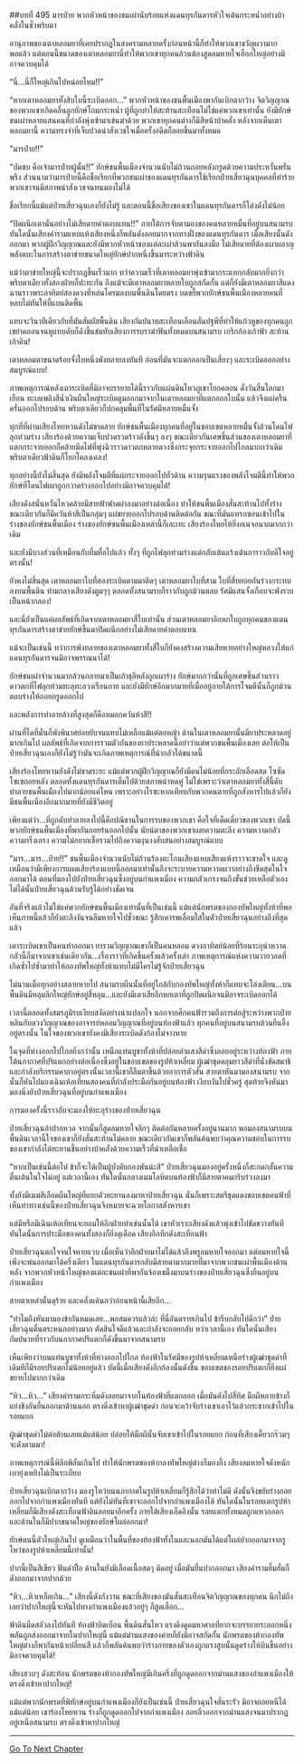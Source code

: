 ##บทที่ 495 มารป๋าย
พวกหัวหน้าของชนเผ่านับร้อยแห่งแดนทุรกันดารหัวใจเต้นกระหน่ำอย่างบ้าคลั่งในชั่วพริบตา

อานุภาพของเตาหลอมยาที่เคยปรากฏในสงครามหลายครั้งก่อนหน้านี้ก็ทำให้พวกเขาขวัญผวามากพอแล้ว แต่ตอนนี้ขนาดของเตาหลอมยานี่ทำให้พวกเขาทุกคนล้วนต้องสูดลมหายใจเฮือกใหญ่อย่างมิอาจควบคุมได้

“นี่...นี่ก็ใหญ่เกินไปหน่อยไหม!!”

“หากเตาหลอมยาทั้งสิบใบนี้ระเบิดออก...” พวกหัวหน้าของชนพื้นเมืองพากันเบิกตากว้าง จิตวิญญาณของพวกเขาเกิดคลื่นลูกยักษ์โถมกระหน่ำ ผู้ที่ถูกทำให้สะท้านสะเทือนไม่ใช่แค่พวกเขาเท่านั้น ยังมียักษ์ชนเผ่าหลายแสนคนที่กำลังพุ่งเข้ามาเข่นฆ่าด้วย พวกเขาทุกคนต่างก็มีสีหน้าบ้าคลั่ง หลังจากเห็นเตาหลอมยานี้ ความทรงจำที่เจ็บปวดน่าสังเวชใจเมื่อครั้งอดีตก็ลอยขึ้นมาทั้งหมด

“มารป๋าย!!”

“บัดซบ คือเจ้ามารป๋ายผู้นั้น!!” ยักษ์ชนพื้นเมืองจำนวนนับไม่ถ้วนถอยหลังกรูดด้วยความประหวั่นพรั่นพรึง ส่วนนามว่ามารป๋ายนี้คือชื่อเรียกที่พวกชนเผ่าของแดนทุรกันดารใช้เรียกป๋ายเสี่ยวฉุนบุคคลที่ทำร้ายพวกเขาจนมีสภาพน่าสังเวชจนทนมองไม่ได้

ชื่อเรียกนี้แม้แต่ป๋ายเสี่ยวฉุนเองก็ยังไม่รู้ และตอนนี้ชื่อเสียงของเขาในแดนทุรกันดารก็โด่งดังไม่น้อย

“ปิดผนึกเตานั่นอย่างไม่เสียดายค่าตอบแทน!!” ภายใต้การจับตามองของคนหลายหมื่นที่อยู่บนสนามรบ ทันใดนั้นเสียงคำรามแหบแห้งเสียงหนึ่งก็พลันดังลอยมากจากทางฝั่งของแดนทุรกันดาร เมื่อเสียงนั้นดังออกมา พวกผู้ฝึกวิญญาณและยังมีพวกหัวหน้าของแต่ละเผ่าล้วนพากันลงมือ ไม่เสียดายที่ต้องเผาผลาญพลังตบะในการสร้างตาข่ายขนาดใหญ่ยักษ์ปากหนึ่งขึ้นมาระหว่างฟ้าดิน

แม้ว่าตาข่ายใหญ่นี้จะปรากฏขึ้นเร็วมาก ทว่าความเร็วที่เตาหลอมยาพุ่งเข้ามากระแทกกลับมากยิ่งกว่า พริบตาเดียวทั้งสองฝ่ายก็ปะทะกัน ถึงแม้จะมีเตาหลอมยาหลายใบถูกสกัดกั้น แต่ก็ยังมีเตาหลอมยาสีแดงฉานราวพระอาทิตย์สองดวงที่หล่นโครมลงบนพื้นดินโดยตรง บดขยี้พวกยักษ์ชนพื้นเมืองหลายคนที่หลบไม่ทันให้บี้แบนติดพื้น

แทบจะวินาทีเดียวกับที่มันสัมผัสพื้นดิน เสียงกัมปนาทสะเทือนเลือนลั่นปฐพีที่ทำให้แก้วหูของทุกคนถูกเขย่าคลอนจนหูแทบดับก็ดังขึ้นข่มทับเสียงการรบราฆ่าฟันทั้งหมดบนสนามรบ เกริกก้องเก้าฟ้า สะท้านเก้าดิน!

เตาหลอมตาขนาดร้อยจั้งใบหนึ่งพังทลายลงทันที ก่อนที่มันจะแตกออกเป็นเสี่ยงๆ และระเบิดออกอย่างสมบูรณ์แบบ!

ภาพเหตุการณ์หลังเตาระเบิดที่มิอาจบรรยายได้นี้ราวกับแผ่นดินไหวภูเขาโยกคลอน ดั่งวันสิ้นโลกมาเยือน ทะเลเพลิงสีน้ำเงินผืนใหญ่ระเบิดตูมออกมาจากในเตาหลอมยาที่แตกออกใบนั้น แล้วจึงแผ่ครืนครั่นออกไปรอบด้าน พริบตาเดียวก็ปกคลุมพื้นที่ในรัศมีหลายหมื่นจั้ง

ทุกที่ที่ผ่านเสียงโหยหวนดังไม่ขาดสาย ยักษ์ชนพื้นเมืองทุกคนที่อยู่ในขอบเขตหลายหมื่นจั้งล้วนโดนไฟลุกท่วมร่าง เสียงร้องด้วยความเจ็บปวดรวดร้าวดังขึ้นๆ ลงๆ ขณะเดียวกันเศษชิ้นส่วนของเตาหลอมยาที่แตกกระจายออกก็คล้ายมีดไฟที่พุ่งฉิวราวดาวตกหลายดวงซึ่งกระจุยกระจายออกไปไกลมากกว่าเดิม พริบตาเดียวฟ้าดินก็โยกโคลงเคลง!

ทุกอย่างนี้ยังไม่สิ้นสุด ยังมีพลังโจมตีที่แผ่กระจายออกไปทั่วด้าน ความรุนแรงของพลังโจมตีนี้ทำให้พวกยักษ์ที่โดนไฟเผาถูกกวาดร่างออกไปอย่างมิอาจควบคุมได้!

เสียงดังสนั่นหวั่นไหวคล้ายมีสายฟ้าฟาดผ่าลงมาอย่างต่อเนื่อง ทำให้ชนพื้นเมืองสั่นสะท้านไปทั้งร่าง ขณะเดียวกันก็มีควันห้าสีเป็นกลุ่มๆ แผ่ขยายออกไปรอบด้านติดต่อกัน ขณะที่มันแทรกซอนเข้าไปในร่างของยักษ์ชนพื้นเมือง ร่างของยักษ์ชนพื้นเมืองเหล่านี้ก็เละเทะ เสียงร้องโหยไห้ยิ่งอเนจอนาถมากกว่าเดิม

และยังมีบางส่วนที่เหมือนกับทึ่มทื่อไปแล้ว ทั้งๆ ที่ถูกไฟลุกท่วมร่างแต่กลับเต้นแร้งเต้นการาวกับดีใจอยู่ตรงนั้น!

ยังคงไม่สิ้นสุด เตาหลอมยาใบที่สองระเบิดตามมาติดๆ เตาหลอมยาใบที่สาม ใบที่สี่ทยอยกันร่วงกระทบลงบนพื้นดิน ท่ามกลางเสียงดังตูมๆๆ ตลอดทั้งสนามรบก็ราวกับถูกม้วนตลบ รัศมีแสนจั้งเกือบจะพังราบเป็นหน้ากลอง!

และนี่ยังเป็นแค่ผลลัพธ์ที่เกิดจากเตาหลอมยาสี่ใบเท่านั้น ส่วนเตาหลอมยาอีกหกใบถูกทุกคนของแดนทุรกันดารสร้างตาข่ายยักษ์ขึ้นมาปิดผนึกอย่างไม่เสียดายค่าตอบแทน

แม้จะเป็นเช่นนี้ ทว่าการพังทลายของเตาหลอมยาทั้งสี่ใบก็ยังคงสร้างความเสียหายอย่างใหญ่หลวงให้แก่แดนทุรกันดารจนมิอาจพรรณนาได้!

ยักษ์ชนเผ่าจำนวนมากล้วนกลายมาเป็นเถ้าธุลีหลังถูกเผาร่าง ยักษ์มากกว่านั้นที่ถูกเศษชิ้นส่วนราวดาวตกที่ไฟลุกท่วมทะลุทะลวงเรือนกาย และยังมียักษ์อีกมากมายที่เมื่ออยู่ภายใต้การโจมตีนั้นก็ถูกม้วนตลบร่างให้ถอยกรูดออกไป

และพลังการทำลายล้างที่สูงสุดก็คือหมอกควันห้าสี!!

ผ่านที่ใดที่นั่นก็พังพินาศย่อยยับจนแทบไม่เหลือแม้แต่ตอหญ้า ด้านในเตาหลอมยานั้นมียาประหลาดอยู่มากเกินไป ผลลัพธ์ที่เกิดจากการรวมตัวกันของยาประหลาดนี้อย่าว่าแต่พวกชนพื้นเมืองเลย ต่อให้เป็นป๋ายเสี่ยวฉุนเองก็ยังไม่รู้ว่ามันจะเกิดภาพเหตุการณ์ที่น่ากลัวได้ขนาดนี้

เสียงร้องโหยหวนยังดังไม่ขาดระยะ แม้แต่พวกผู้ฝึกวิญญาณก็ยังมีคนไม่น้อยที่กระอักเลือดสด โซซัดโซเซถอยหลัง ตลอดทั้งแดนทุรกันดารเต็มไปด้วยสภาพน่าหดหู่ ไม่ใช่เพราะว่าเตาหลอมยาทั้งสี่นี้ดับทำลายชนพื้นเมืองไปมากน้อยแค่ไหน เพราะอย่างไรซะหากเทียบกับพวกคนตายที่ถูกสังหารไปแล้วก็ยังมีชนพื้นเมืองอีกมากมายที่ยังมีชีวิตอยู่

เพียงแต่ว่า...ที่ถูกดับทำลายลงไปนี้คือปณิธานในการรบของพวกเขา คือใจที่เด็ดเดี่ยวของพวกเขา บัดนี้พวกยักษ์ชนพื้นเมืองที่พากันถอยร่นออกไปนั้น นัยน์ตาของพวกเขาเผยความตะลึง ความหวาดกลัว ความกริ่งเกรง ความไม่อยากเชื่อรวมไปถึงความงุนงงสับสนอย่างสมบูรณ์แบบ

“มาร...มาร...ป๋าย!!” ชนพื้นเมืองจำนวนนับไม่ถ้วนร้องตะโกนเสียงแหบเสียงแห้งราวจะขาดใจ และดูเหมือนว่ามีเพียงการแผดเสียงร้องแบบนี้ออกมาเท่านั้นถึงจะระบายความหวาดผวาอย่างถึงขีดสุดในใจออกมาได้ ตอนที่มองไปยังป๋ายเสี่ยวฉุนซึ่งอยู่บนกำแพงเมือง ความกลัวเกรงจนถึงขั้นช่วยเหลือตัวเองไม่ได้นั้นป๋ายเสี่ยวฉุนล้วนรับรู้ได้อย่างชัดเจน

อันที่จริงแล้วไม่ใช่แค่พวกยักษ์ชนพื้นเมืองเท่านั้นที่เป็นเช่นนี้ แม้แต่นักพรตของกองทัพใหญ่ทั้งห้าที่พอเห็นภาพนี้แล้วก็ยังตะลึงงันจนลืมหายใจไปชั่วขณะ รู้สึกเคารพเลื่อมใสในตัวป๋ายเสี่ยวฉุนอย่างถึงที่สุดแล้ว

เตาระเบิดเขาเป็นคนทำออกมา ยารวมวิญญาณเขาก็เป็นคนหลอม ดวงอาทิตย์น้อยที่ร้อนระอุน่าหวาดกลัวนี้ก็มาจากเขาเช่นเดียวกัน...เรื่องราวที่เกิดขึ้นครั้งแล้วครั้งเล่า ภาพเหตุการณ์แห่งความวายวอดที่เกิดซ้ำไปซ้ำมาทำให้กองทัพใหญ่ทั้งห้าแทบไม่มีใครไม่รู้จักป๋ายเสี่ยวฉุน

ไม่นานเมื่อทุกอย่างสลายหายไป สนามรบผืนนั้นที่อยู่ใกล้กับกองทัพใหญ่ทั้งห้าก็แทบจะโล่งเตียน...บนพื้นดินมีหลุมลึกใหญ่ยักษ์อยู่สี่หลุม...และยังมีเตาเสียอีกหกเตาที่ถูกปิดผนึกจนมิอาจระเบิดออกได้

เวลานี้ตลอดทั้งสมรภูมิรบเงียบสงัดอย่างน่าแปลกใจ นอกจากศึกคนฟ้ารวมถึงการต่อสู้ระหว่างพวกป๋ายหลินกับดวงวิญญาณของอาจารย์หลอมวิญญาณที่อยู่บนท้องฟ้าแล้ว ทุกคนที่อยู่บนสนามรบล้วนยืนอึ้งอยู่ตรงนั้น ในใจของพวกเขายังคงมีเสียงระเบิดดังก้องไม่จางหาย

ในจุดที่ห่างออกไปไกลยิ่งกว่านั้น เหนือแท่นบูชาทั้งห้าที่ปล่อยลำแสงสีดำซึ่งลอยอยู่ระหว่างท้องฟ้า ภายใต้นภากาศที่ปริแตกอย่างต่อเนื่องซึ่งอยู่ในขอบเขตของรูปห้าเหลี่ยม ผู้เฒ่าชุดคลุมยาวสีดำที่นั่งขัดสมาธิและกำลังบริกรรมคาถาอยู่ตรงนั้นเวลานี้เขาก็ลืมตาขึ้นด้วยอาการตัวสั่น สายตาหันมามองสนามรบ จากนั้นก็หันไปมองเฉินเห้อเทียนสองคนที่กำลังประมือกันอยู่บนท้องฟ้า เงียบงันไปชั่วครู่ สุดท้ายจึงหันมามองนิ่งยังป๋ายเสี่ยวฉุนที่อยู่บนกำแพงเมือง

การมองครั้งนี้ราวกับจะมองให้ทะลุร่างของป๋ายเสี่ยวฉุน

ป๋ายเสี่ยวฉุนอ้าปากหวอ จากนั้นก็สูดลมหายใจลึกๆ ติดต่อกันหลายครั้งอยู่นานมาก พอมองสนามรบบนพื้นดินเวลานี้ใจของเขาก็ยังสั่นสะท้านไม่คลาย ขณะเดียวกันเขาก็พลันค้นพบว่าคุณความชอบในการรบของเขากำลังไต่ทะยานขึ้นอย่างบ้าคลั่งด้วยความเร็วที่น่าเหลือเชื่อ

“หากเป็นเช่นนี้ต่อไป ข้าก็จะได้เป็นผู้บังคับกองพันน่ะสิ” ป๋ายเสี่ยวฉุนมองอยู่ครั้งหนึ่งก็สะกดกลั้นความตื่นเต้นในใจไม่อยู่ แต่เวลานี้เอง ทันใดนั้นกลางเมฆโลหิตบนท้องฟ้าก็มีสายตาคมกริบร่วงลงมา

ทั้งยังมีเมฆสีเลือดผืนใหญ่ที่แยกตัวทะยานลงมาหาป๋ายเสี่ยวฉุน นั่นก็เพราะสตรีชุดแดงขอบเขตคนฟ้าที่เห็นท่าทางเช่นนี้ของป๋ายเสี่ยวฉุนจึงหมายจะฉวยโอกาสสังหารเขา

แต่มีหรือมีเฉินเห้อเทียนจะยอมให้อีกฝ่ายทำเช่นนั้นได้ เขาหัวเราะเสียงดังแล้วพุ่งเข้าไปขัดขวางทันที ทันใดนั้นการประมือของคนทั้งสองก็ยิ่งดุเดือด เสียงอึกทึกดังสะเทือนฟ้า

ป๋ายเสี่ยวฉุนตกใจจนใจหายแวบ เมื่อเห็นว่าอีกฝ่ายมาไม่ได้แล้วถึงพรูลมหายใจออกมา แต่ลมหายใจนี้เพิ่งจะพ่นออกมาได้ครึ่งเดียว ในแดนทุรกันดารกลับมีสายตามากมายที่มาจากพวกชนเผ่าพื้นเมืองด้านหลัง จากพวกหัวหน้าใหญ่ของแต่ละชนเผ่าที่พากันจ้องเขม็งมาบนร่างของป๋ายเสี่ยวฉุนซึ่งยืนอยู่บนกำแพงเมือง

สายตาเหล่านั้นดุร้าย และคลั่งแค้นกว่าก่อนหน้านี้เสียอีก...

“ทำไมถึงหันมามองข้ากันหมดเลย...พอสมควรแล้วล่ะ ที่นี่อันตรายเกินไป ข้ารีบกลับไปดีกว่า” ป๋ายเสี่ยวฉุนตื่นตระหนกอย่างมาก ตัดสินใจดีแล้วและกำลังจะถอยกลับ ทว่าเวลานี้เอง ทันใดนั้นเสียงกัมปนาทที่ราวกับนภากาศปริแตกก็ดังขึ้นมาจากสนามรบ

เห็นเพียงว่าบนแท่นบูชาทั้งห้าที่ห่างออกไปไกล ท้องฟ้าในรัศมีของรูปห้าเหลี่ยมเหนือร่างผู้เฒ่าชุดดำที่เดิมทีก็มีรอยปริแตกไม่น้อยอยู่แล้ว บัดนี้เมื่อเสียงดังกึกก้องนั้นดังขึ้น ขอบเขตของรอยปริแตกก็ยิ่งแผ่ขยายไปมากกว่าเดิม

“หิว...หิว...” เสียงคำรามกระหึ่มดังลอยมาจากในท้องฟ้าที่แตกออก เมื่อมันดังไปสี่ทิศ มือผีหลายข้างก็แย่งชิงกันยื่นออกมาด้านนอก ตรงดิ่งเข้าหาผู้เฒ่าชุดดำ ก่อนจะคว้าจับร่างเขาเอาไว้แล้วกระชากเข้าไปในรอยแยก

ผู้เฒ่าชุดดำไม่ต่อต้านเลยแม้แต่น้อย ปล่อยให้มือผีนั้นจับเขาเข้าไปในรอยแยก ก่อนที่เสียงเคี้ยวกร๊วมๆ จะดังตามมา!

ภาพเหตุการณ์นี้พิลึกพิลั่นเกินไป ทำให้นักพรตของห้ากองทัพใหญ่ต่างก็มองอึ้ง เสียงลมหายใจดังหนักเบายุ่งเหยิงไม่เป็นระเบียบ

ป๋ายเสี่ยวฉุนเบิกตากว้าง มองรูโหว่บนนภากาศในรูปห้าเหลี่ยมก็รู้สึกได้ว่าท่าไม่ดี ดังนั้นจึงขยับร่างถอยออกไปจากกำแพงเมืองทันที แต่ยังไม่ทันที่เขาจะออกไปจากกำแพงเมืองได้ ทันใดนั้นในรอยแตกรูปห้าเหลี่ยมก็มีเสียงดังสะเทือนฟ้าดินลอยมาอีกครั้ง ภายใต้เสียงเอ็ดอึงนั้น รอยแตกทั้งหมดถูกแหวกออก และด้านในก็มีปากขนาดใหญ่ของยักษ์โผล่ออกมา!

ยักษ์ตนนี้ตัวใหญ่เกินไป ดูเหมือนว่าในพื้นที่ของท้องฟ้าทั้งในและนอกมันได้แต่โผล่ปากออกมาจากรูโหว่ของรูปห้าเหลี่ยมนี้เท่านั้น!

ปากนี้เป็นสีเขียว ฟันดำปื๋อ ด้านในยังมีเลือดเนื้อสดๆ ติดอยู่ เมื่อมันยื่นปากออกมา เสียงคำรามฮึ่มฮั่มก็ดังออกมาจากปากด้วย

“หิว...หิวเหลือเกิน...” เสียงนี้ดังกังวาน ขณะที่เสียงของมันสั่นสะเทือนจิตวิญญาณของทุกคน นึกไม่ถึงเลยว่าปากใหญ่นี้จะหันไปทางกำแพงเมืองแล้วอยู่ๆ ก็สูดเฮือก...

ฟ้าดินมืดสลัวลงไปทันที ท้องฟ้าบิดเบือน พื้นดินสั่นไหว แรงดึงดูดมหาศาลที่ยากจะบรรยายระลอกหนึ่งพลันถูกส่งออกมาจากในปากใหญ่นี้ แม้แต่ม่านแสงของค่ายก็ยังมิอาจสกัดกั้น นักพรตของห้ากองทัพใหญ่ต่างก็พากันหน้าเปลี่ยนสี แล้วก็พลันค้นพบว่าร่างกายของตัวเองถูกแรงสูบนั้นดูดร่างให้บินขึ้นอย่างมิอาจควบคุมได้!

เสียงสวบๆ ดังสะท้อน นักพรตของห้ากองทัพใหญ่มีเกินครึ่งที่ถูกดูดออกจากม่านแสงของกำแพงเมืองให้ตรงดิ่งเข้าหาปากใหญ่!

แม้แต่พวกนักพรตที่พิทักษ์อยู่บนกำแพงเมืองก็ยังเป็นเช่นนี้ ป๋ายเสี่ยวฉุนใจสั่นระรัว มิอาจถอยหนีได้แม้แต่น้อย เขาร้องโหยหวน ร่างก็ถูกดูดออกไปจากกำแพงเมือง ลอยลิ่วออกจากม่านแสงจนมาปรากฏอยู่เหนือสนามรบ ตรงดิ่งเข้าหาปากใหญ่

------


[Go To Next Chapter]( ./118.md)